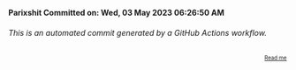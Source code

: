 **Parixshit Committed on: Wed, 03 May 2023 06:26:50 AM** <!-- 785547ee-a303-486e-8d88-89d372426c6f -->

###### This is an automated commit generated by a GitHub Actions workflow.

<div align="right"><sub><sup><a href="https://github.com/Parixshit/AutoCommit.git">Read me</a></sup></sub></div>
